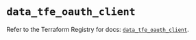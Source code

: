 # `data_tfe_oauth_client`

Refer to the Terraform Registry for docs: [`data_tfe_oauth_client`](https://registry.terraform.io/providers/hashicorp/tfe/0.59.0/docs/data-sources/oauth_client).
